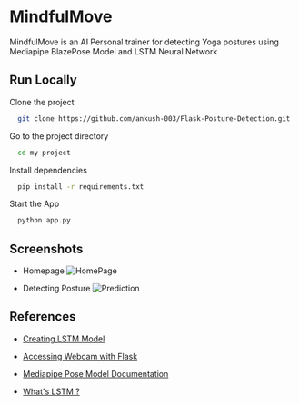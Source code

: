 # MindfulMove

MindfulMove is an AI Personal trainer for detecting Yoga postures using Mediapipe BlazePose Model and LSTM Neural Network


## Run Locally

Clone the project

```bash
  git clone https://github.com/ankush-003/Flask-Posture-Detection.git
```

Go to the project directory

```bash
  cd my-project
```

Install dependencies

```bash
  pip install -r requirements.txt
```

Start the App

```bash
  python app.py
```


## Screenshots

- Homepage
![HomePage](https://user-images.githubusercontent.com/94037471/218268317-c73a4254-4cff-4a98-8329-10e2c317d75f.png)

- Detecting Posture
![Prediction](https://user-images.githubusercontent.com/94037471/218268649-ca257307-a13f-46a2-8809-7289117c4db3.png)

## References

- [Creating LSTM Model](https://youtu.be/doDUihpj6ro)

- [Accessing Webcam with Flask](https://towardsdatascience.com/camera-app-with-flask-and-opencv-bd147f6c0eec)

- [Mediapipe Pose Model Documentation](https://google.github.io/mediapipe/solutions/pose.html)

- [What's LSTM ?](https://www.geeksforgeeks.org/deep-learning-introduction-to-long-short-term-memory/)



